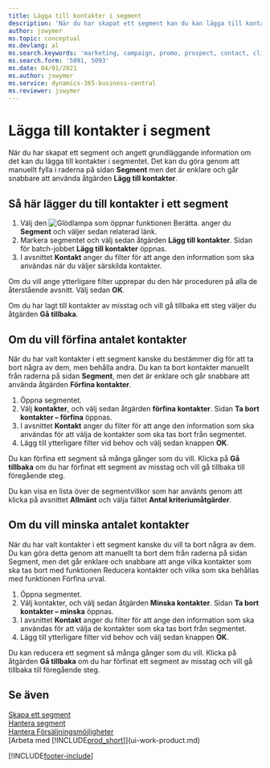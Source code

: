 ```yaml
---
title: Lägga till kontakter i segment
description: 'När du har skapat ett segment kan du kan lägga till kontakter i segmentet, exempelvis som en del av en marknadsföringskampanj där du riktar dig mot vissa kunder.'
author: jswymer
ms.topic: conceptual
ms.devlang: al
ms.search.keywords: 'marketing, campaign, promo, prospect, contact, client, customer'
ms.search.form: '5091, 5093'
ms.date: 04/01/2021
ms.author: jswymer
ms.service: dynamics-365-business-central
ms.reviewer: jswymer
---
```

# Lägga till kontakter i segment
När du har skapat ett segment och angett grundläggande information om det kan du lägga till kontakter i segmentet. Det kan du göra genom att manuellt fylla i raderna på sidan **Segment** men det är enklare och går snabbare att använda åtgärden **Lägg till kontakter**.

## Så här lägger du till kontakter i ett segment
1. Välj den ![Glödlampa som öppnar funktionen Berätta.](media/ui-search/search_small.png "Berätta för mig vad du vill göra") anger du **Segment** och väljer sedan relaterad länk.  
2. Markera segmentet och välj sedan åtgärden **Lägg till kontakter**. Sidan för batch-jobbet **Lägg till kontakter** öppnas.
3. I avsnittet **Kontakt** anger du filter för att ange den information som ska användas när du väljer särskilda kontakter.

Om du vill ange ytterligare filter upprepar du den här proceduren på alla de återstående avsnitt. Välj sedan **OK**.

Om du har lagt till kontakter av misstag och vill gå tillbaka ett steg väljer du åtgärden **Gå tillbaka**.

## Om du vill förfina antalet kontakter
När du har valt kontakter i ett segment kanske du bestämmer dig för att ta bort några av dem, men behålla andra. Du kan ta bort kontakter manuellt från raderna på sidan **Segment**, men det är enklare och går snabbare att använda åtgärden **Förfina kontakter**.

1. Öppna segmentet.
2. Välj **kontakter**, och välj sedan åtgärden **förfina kontakter**. Sidan **Ta bort kontakter – förfina** öppnas.
3. I avsnittet **Kontakt** anger du filter för att ange den information som ska användas för att välja de kontakter som ska tas bort från segmentet.
4. Lägg till ytterligare filter vid behov och välj sedan knappen **OK**.

Du kan förfina ett segment så många gånger som du vill. Klicka på **Gå tillbaka** om du har förfinat ett segment av misstag och vill gå tillbaka till föregående steg.

Du kan visa en lista över de segmentvillkor som har använts genom att klicka på avsnittet **Allmänt** och välja fältet **Antal kriteriumåtgärder**.

## Om du vill minska antalet kontakter
När du har valt kontakter i ett segment kanske du vill ta bort några av dem. Du kan göra detta genom att manuellt ta bort dem från raderna på sidan Segment, men det går enklare och snabbare att ange vilka kontakter som ska tas bort med funktionen Reducera kontakter och vilka som ska behållas med funktionen Förfina urval.

1. Öppna segmentet.
2. Välj kontakter, och välj sedan åtgärden **Minska kontakter**. Sidan **Ta bort kontakter – minska** öppnas.
3. I avsnittet **Kontakt** anger du filter för att ange den information som ska användas för att välja de kontakter som ska tas bort från segmentet.
4. Lägg till ytterligare filter vid behov och välj sedan knappen **OK**.

Du kan reducera ett segment så många gånger som du vill. Klicka på åtgärden **Gå tillbaka** om du har förfinat ett segment av misstag och vill gå tillbaka till föregående steg.

## Se även
[Skapa ett segment](marketing-how-create-segment.md)   
[Hantera segment](marketing-segments.md)  
[Hantera Försäljningsmöjligheter](marketing-manage-sales-opportunities.md)  
[Arbeta med [!INCLUDE[prod_short](includes/prod_short.md)]](ui-work-product.md)  


[!INCLUDE[footer-include](includes/footer-banner.md)]